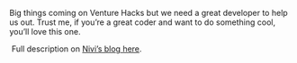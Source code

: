 Big things coming on Venture Hacks but we need a great developer to help us out. Trust me, if you’re a great coder and want to do something cool, you’ll love this one.

 Full description on [Nivi’s blog here](http://www.nivi.com/blog/article/hiring-vh).